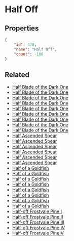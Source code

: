 # Half Off

<no description available>

## Properties

```json
{
    "id": 478,
    "name": "Half Off",
    "count": -100
}
```

## Related

- [Half Blade of the Dark One](../items/15105-half-blade-of-the-dark-one.md)
- [Half Blade of the Dark One](../items/15106-half-blade-of-the-dark-one.md)
- [Half Blade of the Dark One](../items/15107-half-blade-of-the-dark-one.md)
- [Half Blade of the Dark One](../items/15108-half-blade-of-the-dark-one.md)
- [Half Blade of the Dark One](../items/15109-half-blade-of-the-dark-one.md)
- [Half Blade of the Dark One](../items/15110-half-blade-of-the-dark-one.md)
- [Half Blade of the Dark One](../items/15111-half-blade-of-the-dark-one.md)
- [Half Blade of the Dark One](../items/15112-half-blade-of-the-dark-one.md)
- [Half Blade of the Dark One](../items/15113-half-blade-of-the-dark-one.md)
- [Half Ascended Spear ](../items/15076-half-ascended-spear.md)
- [Half Ascended Spear ](../items/15077-half-ascended-spear.md)
- [Half Ascended Spear ](../items/15078-half-ascended-spear.md)
- [Half Ascended Spear ](../items/15079-half-ascended-spear.md)
- [Half Ascended Spear ](../items/15080-half-ascended-spear.md)
- [Half Ascended Spear ](../items/15081-half-ascended-spear.md)
- [Half of a Goldfish](../items/11096-half-of-a-goldfish.md)
- [Half of a Goldfish](../items/11097-half-of-a-goldfish.md)
- [Half of a Goldfish](../items/11098-half-of-a-goldfish.md)
- [Half of a Goldfish](../items/11099-half-of-a-goldfish.md)
- [Half of a Goldfish](../items/11100-half-of-a-goldfish.md)
- [Half of a Goldfish](../items/11101-half-of-a-goldfish.md)
- [Half of a Goldfish](../items/11102-half-of-a-goldfish.md)
- [Half of a Goldfish](../items/11103-half-of-a-goldfish.md)
- [Half-off Frostvale Pine I](../items/3240-half-off-frostvale-pine-i.md)
- [Half-off Frostvale Pine II](../items/3241-half-off-frostvale-pine-ii.md)
- [Half-off Frostvale Pine III](../items/3242-half-off-frostvale-pine-iii.md)
- [Half-off Frostvale Pine IV](../items/3243-half-off-frostvale-pine-iv.md)
- [Half-off Frostvale Pine V](../items/3244-half-off-frostvale-pine-v.md)

